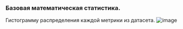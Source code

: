### Базовая математическая статистика.

Гистограмму распределения каждой метрики из датасета.
![image](https://user-images.githubusercontent.com/90903706/141660703-eca64b66-c070-4a6a-a477-b714a92226f6.png)

